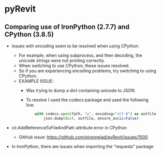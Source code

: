# pyRevit

## Comparing use of IronPython (2.7.7) and CPython (3.8.5)

- Issues with encoding seem to be resolved when using CPython.
	- For example, when using subprocess, and then decoding, the unicode strings were not printing correctly.
	- When switching to use CPython, these issues resolved.
	- So if you are experiencing encoding problems, try switching to using CPython.
	- EXAMPLE ISSUE:
		- Was trying to dump a dict containing unicode to JSON.
		- To resolve I used the codecs package and used the following line:
			
			```python
				with codecs.open(fpth, "w", encoding="utf-8") as outfile:
					json.dump(dict, outfile, ensure_ascii=False)
			```
	
- clr.AddReferenceToFileAndPath attribute error in CPython
	- GitHub issue: https://github.com/eirannejad/pyRevit/issues/1500
	
- In IronPython, there are issues when importing the "requests" package
	